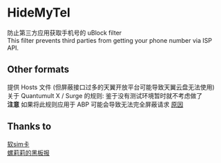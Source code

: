 # HideMyTel
防止第三方应用获取手机号的 uBlock filter    
This filter prevents third parties from getting your phone number via ISP API.

## Other formats
提供 Hosts 文件 (但屏蔽接口过多的天翼开放平台可能导致天翼云盘无法使用)    
关于 Quantumult X / Surge 的规则: 鉴于没有测试环境暂时就不考虑做了    
**注意** 如果将此规则应用于 ABP 可能会导致无法完全屏蔽请求 [原因](https://github.com/gorhill/uBlock/wiki/Strict-blocking) 

## Thanks to  
[软sim卡](https://softs.im/%E5%B1%8F%E8%94%BD%E8%BF%90%E8%90%A5%E5%95%86%E6%9C%AC%E6%9C%BA%E5%8F%B7%E7%A0%81%E8%87%AA%E5%8A%A8%E7%99%BB%E5%BD%95/)    
[螺莉莉的黑板报](https://t.me/s/im_RORIRI)
